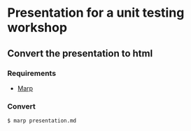 # Presentation for a unit testing workshop

## Convert the presentation to html

### Requirements

- [Marp](https://marp.app/)

### Convert

`$ marp presentation.md`
